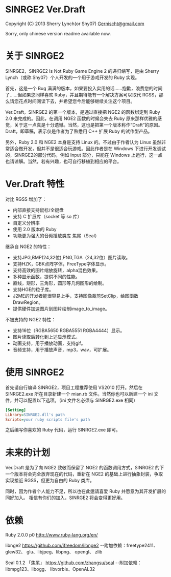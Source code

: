 SINRGE2 Ver.Draft
=================
Copyright (C) 2013 Sherry Lynch(or Shy07) <Gernischt@gmail.com>

Sorry, only chinese version readme available now.

关于 SINRGE2
==================

SINRGE2，SINRGE2 Is Not Ruby Game Engine 2 的递归缩写，是由 Sherry Lynch（或称 Shy07）个人开发的一个用于游戏开发的 Ruby 实现。

首先，这是一个 Bug 满满的版本，如果要投入实用的话……抱歉，浪费您的时间了……但如果您同样喜欢 Ruby，并且期待能有一个解决方案可以取代 RGSS，那么请您花点时间阅读下去，并希望您今后能够继续关注这个项目。

Ver.Draft，SINRGE2 的第一个版本，是通过直接把 NGE2 的函数绑定到 Ruby 2.0 来完成的。因此，在调用 NGE2 函数的时候会失去 Ruby 原来那样优雅的感觉，关于这一点真是十分遗憾。当然，这也是把第一个版本称作“Draft”的原因。Draft，即草稿，表示仅是作者为了熟悉用 C++ 扩展 Ruby 的试作型产品。

另外，Ruby 2.0 和 NGE2 本身是支持 Linux 的。不过由于作者认为 Linux 虽然非常适合做开发，但并不是很适合玩游戏。因此作者是在 Windows 下进行开发调试的，SINRGE2的部分代码，例如 Input 部分，只能在 Windows 上运行，这一点也请谅解。当然，若有兴趣，也可自行移植到相应的平台。

Ver.Draft 特性
==================

对比 RGSS 增加了：

* 内部直接支持鼠标/全键盘
* 支持 C 扩展库（socket 等 so 库）
* 自定义分辨率
* 使用 2.0 版本的 Ruby 
* 功能更为强大的音频播放类库 焦尾（Seal）

继承自 NGE2 的特性：

* 支持JPG,BMP(24,32位),PNG,TGA（24,32位）图片读取。
* 支持HZK，GBK点阵字体，FreeType字体显示。
* 支持高效的图片缩放旋转，alpha混色效果。
* 多种显示函数，提供不同的性能。
* 直线，矩形，三角形，圆形等几何图形的绘制。
* 支持HGE的粒子库。
* J2ME的开发者能很容易上手，支持图像裁剪SetClip，绘图函数DrawRegion。
* 提供硬件加速图片到图片绘制image_to_image。

不被支持的 NGE2 特性：

* 支持16位（RGBA5650 RGBA5551 RGBA4444）显示。
* 图片读取后转化到上述显示模式。
* 动画支持，用于播放动画，支持gif。
* 音频支持，用于播放声音，mp3，wav，可扩展。

使用 SINRGE2
==================

首先请自行编译 SINRGE2，项目工程推荐使用 VS2010 打开。然后在 SINRGE2.exe 所在目录新建一个 mian.rb 文件。当然你也可以新建一个 ini 文件，并可以配置以下选项。（ini 文件名必须与 SINRGE2.exe 相同）

```ini
[Setting]
Library=SINRGE2.dll's path
Scripts=your ruby scripts file's path
```
之后编写你喜欢的 Ruby 代码，运行 SINRGE2.exe 即可。

未来的计划
==================

Ver.Draft 是为了向 NGE2 致敬而保留了 NGE2 的函数调用方式，SINRGE2 的下一个版本将会完全放弃现在的代码，重新在 NGE2 的基础上进行抽象封装，争取实现接近 RGSS，但更为自由的 Ruby 类库。

同时，因为作者个人能力不足，所以也在此邀请喜爱 Ruby 并愿意为其开发扩展的同好加入。
相信有你们的加入，SINRGE2 将会变得更好用。

依赖
==================

Ruby 2.0.0 p0 http://www.ruby-lang.org/en/

libnge2 https://github.com/ifreedom/libnge2
--附加依赖：freetype2411、glew32、 glu、libjpeg、libpng、 opengl、 zlib

Seal 0.1.2 「焦尾」 https://github.com/zhangsu/seal
--附加依赖： libmpg123、libogg、 libvorbis、OpenAL32


